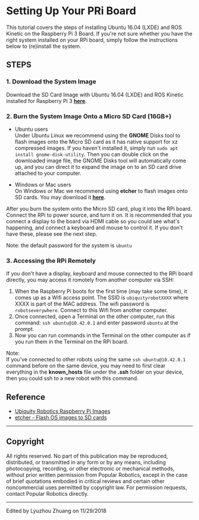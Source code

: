 # Setting Up Your PRi Board

This tutorial covers the steps of installing Ubuntu 16.04 (LXDE) and ROS Kinetic on the Raspberry Pi 3 Board. If you're not sure whether you have the right system installed on your RPi board, simply follow the instructions below to (re)install the system.

## STEPS
### 1. Download the System Image
Download the SD Card Image with Ubuntu 16.04 (LXDE) and ROS Kinetic installed for Raspberry Pi 3 [**here**](https://cdn.ubiquityrobotics.net/2018-11-15-ubiquity-xenial-lxde-raspberry-pi.img.xz).


### 2. Burn the System Image Onto a Micro SD Card (16GB+)
- Ubuntu users  
Under Ubuntu Linux we recommend using the **GNOME** Disks tool to flash images onto the Micro SD card as it has native support for xz compressed images. If you haven't installed it, simply run `sudo apt install gnome-disk-utility`. Then you can double click on the downloaded image file, the GNOME Disks tool will automatically come up, and you can direct it to expand the image on to an SD card drive attached to your computer.

- Windows or Mac users  
On Windows or Mac we recommend using **etcher** to flash images onto SD cards. You may download it [**here**](https://www.balena.io/etcher/).

After you burn the system onto the Micro SD card, plug it into the RPi board. Connect the RPi to power source, and turn it on. It is recommended that you connect a display to the board via HDMI cable so you could see what's happening, and connect a keyboard and mouse to control it. If you don't have these, please see the next step.  

Note: the default password for the system is `ubuntu`


### 3. Accessing the RPi Remotely
If you don't have a display, keyboard and mouse connected to the RPi board directly, you may access it romotely from another computer via SSH:  
1. When the Raspberry Pi boots for the first time (may take some time), it comes up as a Wifi access point. The SSID is `ubiquityrobotXXXX` where XXXX is part of the MAC address. The wifi password is `robotseverywhere`. Connect to this Wifi from another computer.
2. Once connected, open a Terminal on the other computer, run this command: `ssh ubuntu@10.42.0.1` and enter password `ubuntu` at the prompt.
3. Now you can run commands in the Terminal on the other computer as if you run them in the Terminal on the RPi board.  

Note:  
If you've connected to other robots using the same `ssh ubuntu@10.42.0.1` command before on the same device, you may need to first clear everything in the **known_hosts** file under the **.ssh** folder on your device, then you could ssh to a new robot with this command.

## Reference
- [Ubiquity Robotics Raspberry Pi Images](https://downloads.ubiquityrobotics.com/pi.html)
- [etcher - Flash OS images to SD cards](https://www.balena.io/etcher/)

---

## Copyright
All rights reserved. No part of this publication may be reproduced, distributed, or transmitted in any form or by any means, including photocopying, recording, or other electronic or mechanical methods, without prior written permission from Popular Robotics, except in the case of brief quotations embodied in critical reviews and certain other noncommercial uses permitted by copyright law. For permission requests, contact Popular Robotics directly.

---

Edited by Lyuzhou Zhuang on 11/29/2018